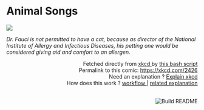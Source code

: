 # <b>Animal Songs</b>

[![](https://imgs.xkcd.com/comics/animal_songs.png)](https://xkcd.com/2426)

<i>Dr. Fauci is not permitted to have a cat, because as director of the National Institute of Allergy and Infectious Diseases, his petting one would be considered giving aid and comfort to an allergen.</i>

<div align="right">
  Fetched directly from
  <a href="https://xkcd.com">
    xkcd
  </a>
  by
  <a href="https://github.com/Vanille-N/Vanille-N/blob/master/fetch">
    this bash script
  </a>
</div>
<div align="right">
  Permalink to this comic:
  <a href="https://xkcd.com/2426">
    https://xkcd.com/2426
  </a>
</div>
<div align="right">
  Need an explanation ?
  <a href="https://www.explainxkcd.com/wiki/index.php/2426">
    Explain xkcd
  </a>
</div>
<div align="right">
  How does this work ?
  <a href="https://github.com/Vanille-N/Vanille-N/blob/master/.github/workflows/build.yml">
    workflow
  </a>
  |
  <a href="https://simonwillison.net/2020/Jul/10/self-updating-profile-readme/">
    related explanation
  </a>
</div><br>

<a href="https://github.com/Vanille-N/Vanille-N/actions"><img src="https://github.com/Vanille-N/Vanille-N/workflows/Build%20README/badge.svg" align="right" alt="Build README"></a>
